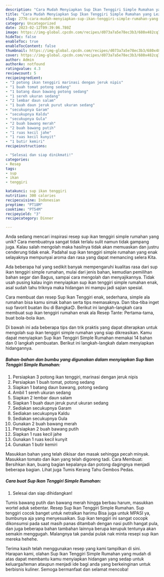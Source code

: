 ```yaml
---
description: "Cara Mudah Menyiapkan Sup Ikan Tenggiri Simple Rumahan yang Lezat"
title: "Cara Mudah Menyiapkan Sup Ikan Tenggiri Simple Rumahan yang Lezat"
slug: 2776-cara-mudah-menyiapkan-sup-ikan-tenggiri-simple-rumahan-yang-lezat
category: Uncategorized
date: 2023-02-12T09:39:06.780Z
image: https://img-global.cpcdn.com/recipes/d073a7a5e78ec3b3/680x482cq70/sup-ikan-tenggiri-simple-rumahan-foto-resep-utama.jpg
hideToc: false
enableToc: true
enableTocContent: false
thumbnail: https://img-global.cpcdn.com/recipes/d073a7a5e78ec3b3/680x482cq70/sup-ikan-tenggiri-simple-rumahan-foto-resep-utama.jpg
cover: https://img-global.cpcdn.com/recipes/d073a7a5e78ec3b3/680x482cq70/sup-ikan-tenggiri-simple-rumahan-foto-resep-utama.jpg
author: Admin
authorAv: notfound
ratingvalue: 4.3
reviewcount: 5
recipeingredient:
- "3 potong ikan tenggiri marinasi dengan jeruk nipis"
- "1 buah tomat potong sedang"
- "1 batang daun bawang potong sedang"
- "1 sereh ukuran sedang"
- "2 lembar daun salam"
- "1 buah daun jeruk purut ukuran sedang"
- "secukupnya Garam"
- "secukupnya Kaldu"
- "secukupnya Gula"
- "2 buah bawang merah"
- "2 buah bawang putih"
- "1 ruas kecil jahe"
- "1 ruas kecil kunyit"
- "1 butir kemiri"
recipeinstructions:

- "Selesai dan siap dinikmati!"
categories:
- Resep
tags:
- sup
- ikan
- tenggiri

katakunci: sup ikan tenggiri 
nutrition: 300 calories
recipecuisine: Indonesian
preptime: "PT18M"
cooktime: "PT54M"
recipeyield: "3"
recipecategory: Dinner

---
```





Anda sedang mencari inspirasi resep sup ikan tenggiri simple rumahan yang unik? Cara membuatnya sangat tidak terlalu sulit namun tidak gampang juga. Kalau salah mengolah maka hasilnya tidak akan memuaskan dan justru cenderung tidak enak. Padahal sup ikan tenggiri simple rumahan yang enak selayaknya mempunyai aroma dan rasa yang dapat memancing selera Kita.





Ada beberapa hal yang sedikit banyak mempengaruhi kualitas rasa dari sup ikan tenggiri simple rumahan, mulai dari jenis bahan, kemudian pemilihan bahan segar dan Bagus, sampai cara mengolah dan menyajikannya. Tidak usah pusing kalau ingin menyiapkan sup ikan tenggiri simple rumahan enak,      asal sudah tahu triknya maka hidangan ini mampu jadi sajian spesial.














Cara membuat dan resep Sup Ikan Tenggiri enak, sederhana, simple ala rumahan bisa kamu simak bahan serta tips memasaknya. Dan tiba-tiba inget sup favorit buatan ibu di Bangka😊. Berikut ini langkah-langkah cara membuat sup ikan tenggiri rumahan enak ala Resep Tante: Pertama-tama, buat bola-bola ikan.






Di bawah ini ada beberapa tips dan trik praktis yang dapat diterapkan untuk mengolah sup ikan tenggiri simple rumahan yang siap dikreasikan. Kamu dapat menyiapkan Sup Ikan Tenggiri Simple Rumahan memakai 14 bahan dan 0 langkah pembuatan. Berikut ini langkah-langkah dalam menyiapkan hidangannya.

<!--inarticleads1-->

##### Bahan-bahan dan bumbu yang digunakan dalam menyiapkan Sup Ikan Tenggiri Simple Rumahan:

1. Persiapkan 3 potong ikan tenggiri, marinasi dengan jeruk nipis
1. Persiapkan 1 buah tomat, potong sedang
1. Siapkan 1 batang daun bawang, potong sedang
1. Ambil 1 sereh ukuran sedang
1. Siapkan 2 lembar daun salam
1. Siapkan 1 buah daun jeruk purut ukuran sedang
1. Sediakan secukupnya Garam
1. Sediakan secukupnya Kaldu
1. Sediakan secukupnya Gula
1. Gunakan 2 buah bawang merah
1. Persiapkan 2 buah bawang putih
1. Siapkan 1 ruas kecil jahe
1. Gunakan 1 ruas kecil kunyit
1. Gunakan 1 butir kemiri


Masukkan bahan yang telah dikisar dan masak sehingga pecah minyak. Masukkan tomato dan ikan yang telah digoreng tadi. Cara Membuat: Bersihkan ikan, buang bagian kepalanya dan potong dagingnya menjadi beberapa bagian. Lihat juga Tumis Kerang Tahu Gembos Pedas. 

<!--inarticleads2-->

##### Cara buat Sup Ikan Tenggiri Simple Rumahan:


1. Selesai dan siap dihidangkan!

Tumis bawang putih dan bawang merah hingga berbau harum, masukkan wortel aduk sebentar. Resep Sup Ikan Tenggiri Simple Rumahan. Sup tenggiri cocok banget untuk netralkan harimu Bisa juga untuk MPASI ya, bumbunya aja yang menyesuaikan. Sup ikan tenggiri ini sangat cocopk dikonsumsi pada saat masih panas ditambah dengan nasi putih hangat pula, dan juga beberapa bahan tambahan lainnya berupa kerupuk tentunya akan semakin menggugah. Malangnya tak pandai pulak nak minta resepi sup ikan mereka hehehe. 

Terima kasih telah menggunakan resep yang kami tampilkan di sini. Harapan kami, olahan Sup Ikan Tenggiri Simple Rumahan yang mudah di atas dapat membantu kamu menyiapkan hidangan yang sedap untuk keluarga/teman ataupun menjadi ide bagi anda yang berkeinginan untuk berbisnis kuliner. Semoga bermanfaat dan selamat mencoba!
